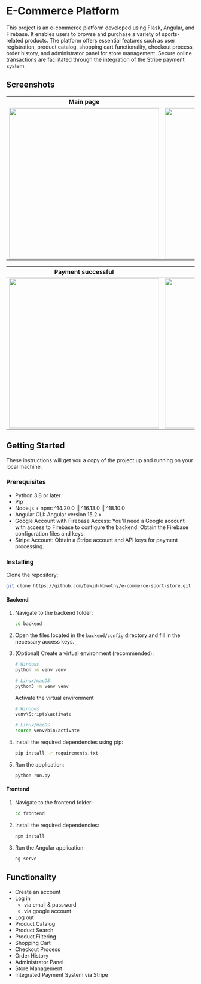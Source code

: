 # E-Commerce Platform
This project is an e-commerce platform developed using Flask, Angular, and Firebase. It enables users to browse and purchase a variety of sports-related products. The platform offers essential features such as user registration, product catalog, shopping cart functionality, checkout process, order history, and administrator panel for store management. Secure online transactions are facilitated through the integration of the Stripe payment system.

## Screenshots
| Main page | Product detail | Cart |
| -------|--------------|-----------------|
| <img src="https://github.com/ayaseshi/e-commerce-sport-store/assets/93731073/840bccd0-24a7-490e-b24a-e859a0bd0e77" width="400">  | <img src="https://github.com/ayaseshi/e-commerce-sport-store/assets/93731073/d680b232-93af-43e2-94fe-cf3af343b62a)" width="400"> | <img src="https://github.com/ayaseshi/e-commerce-sport-store/assets/93731073/74c2e2bf-05c7-44ea-93f1-a31686307679" width="400"> |

| Payment successful | Order history | Admin panel |
| ---------------|------------------|-----------------|
| <img src="https://github.com/ayaseshi/e-commerce-sport-store/assets/93731073/d545fb1b-fcdf-4391-8000-92cecc2d5883" width="400"> | <img src="https://github.com/ayaseshi/e-commerce-sport-store/assets/93731073/d340f947-2a8b-4b6c-bbe6-52629edea75e" width="400"> | <img src="https://github.com/ayaseshi/e-commerce-sport-store/assets/93731073/f40d0c6d-f6fd-405c-b54e-1bb6f4b39124" width="400"> |

## Getting Started
These instructions will get you a copy of the project up and running on your local machine.

### Prerequisites
- Python 3.8 or later
- Pip
- Node.js + npm: ^14.20.0 || ^16.13.0 || ^18.10.0
- Angular CLI: Angular version 15.2.x
- Google Account with Firebase Access: You'll need a Google account with access to Firebase to configure the backend. Obtain the Firebase configuration files and keys.
- Stripe Account: Obtain a Stripe account and API keys for payment processing.

### Installing
Clone the repository:
```bash
git clone https://github.com/Dawid-Nowotny/e-commerce-sport-store.git
```
    
#### Backend
1. Navigate to the backend folder:
    ```bash
    cd backend
    ```
    
2. Open the files located in the `backend/config` directory and fill in the necessary access keys.
   
3. (Optional) Create a virtual environment (recommended):
    ```bash
    # Windows
    python -m venv venv

    # Linux/macOS
    python3 -m venv venv
    ```

    Activate the virtual environment
    ```bash
    # Windows
    venv\Scripts\activate
    
    # Linux/macOS
    source venv/bin/activate
    ```

4. Install the required dependencies using pip:
    ```bash
    pip install -r requirements.txt
    ```

5. Run the application:
   ```bash
   python run.py
   ```

#### Frontend
1. Navigate to the frontend folder:
    ```bash
    cd frontend
    ```

2. Install the required dependencies:
    ```bash
    npm install
    ```

3. Run the Angular application:
    ```bash
    ng serve
    ```
   
## Functionality

- Create an account 
- Log in
    - via email & password
    - via google account
- Log out
- Product Catalog
- Product Search
- Product Filtering
- Shopping Cart
- Checkout Process
- Order History
- Administrator Panel
- Store Management
- Integrated Payment System via Stripe
